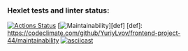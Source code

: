 ### Hexlet tests and linter status:
[![Actions Status](https://github.com/YuriyLvov/frontend-project-44/workflows/hexlet-check/badge.svg)](https://github.com/YuriyLvov/frontend-project-44/actions)
[![Maintainability](https://api.codeclimate.com/v1/badges/a49fba33b9167536f2aa/maintainability)][def]
[def]: https://codeclimate.com/github/YuriyLvov/frontend-project-44/maintainability
[![asciicast](https://asciinema.org/a/559908.svg)](https://asciinema.org/a/559908)